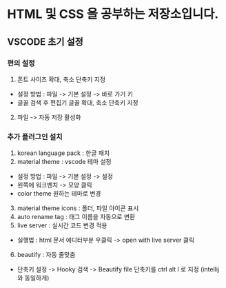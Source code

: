 # HTML 및 CSS 을 공부하는 저장소입니다.

## VSCODE 초기 설정

### 편의 설정

1. 폰트 사이즈 확대, 축소 단축키 지정
- 설정 방법 : 파일 -> 기본 설정 -> 바로 가기 키
- 글꼴 검색 후 편집기 글꼴 확대, 축소 단축키 지정
2. 파일 -> 자동 저장 활성화

### 추가 플러그인 설치

1. korean language pack : 한글 패치
2. material theme : vscode 테마 설정
- 설정 방법 : 파일 -> 기본 설정 -> 설정
- 왼쪽에 워크벤치 -> 모양 클릭
- color theme 원하는 테마로 변경
3. material theme icons : 폴더, 파일 아이콘 표시
4. auto rename tag : 태그 이름을 자동으로 변환
5. live server : 실시간 코드 변경 적용
- 실행법 : html 문서 에디터부분 우클릭 -> open with live server 클릭
6. beautify : 자동 줄맞춤
- 단축키 설정 -> Hooky 검색 -> Beautify file 단축키를 ctrl alt l 로 지정 (intellij 와 동일하게)